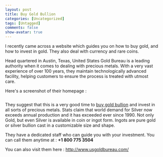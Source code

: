 ```yaml
---
layout: post
title: Buy Gold Bullion
categories: [Uncategorized]
tags: [Untagged]
comments: false
show-avatar: true
---
```


I recently came across a website which guides you on how to buy gold, and how to invest in gold. They also deal with currency and rare coins.

Head quartered in Austin, Texas, United States Gold Bureau is a leading authority when it comes to dealing with precious metals. With a very vast experience of over 100 years, they maintain technologically advanced facility, helping customers to ensure the process is treated with utmost care.

Here's a screenshot of their homepage :

<img src="http://pragith.net/blog/wp-content/050110_1236_BuyGoldBull11.png" alt="" />

They suggest that this is a very good time to <a href="http://www.usgoldbureau.com">buy gold bullion</a> and invest in all sorts of precious metals. Stats claim that world demand for Silver now exceeds annual production and it has exceeded ever since 1990.
Not only Gold, but even Silver is available in coin or ingot form. Ingots are pure gold or silver bullion cast in a customizable size and shape.

They have a dedicated staff who can guide you with your investment. You can call them anytime at : <strong>+1 800 775 3504</strong>

You can also visit them here : <a href="http://www.usgoldbureau.com/">http://www.usgoldbureau.com/</a>